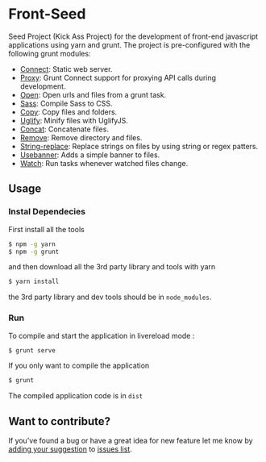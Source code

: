 # Front-Seed

Seed Project (Kick Ass Project) for the development of front-end javascript applications using yarn and grunt. The project is pre-configured with the following grunt modules:

* [Connect](https://github.com/gruntjs/grunt-contrib-connect): Static web server.
* [Proxy](https://github.com/drewzboto/grunt-connect-proxy): Grunt Connect support for proxying API calls during development.
* [Open](https://github.com/jsoverson/grunt-open): Open urls and files from a grunt task.
* [Sass](https://github.com/sindresorhus/grunt-sass): Compile Sass to CSS.
* [Copy](https://github.com/gruntjs/grunt-contrib-copy): Copy files and folders.
* [Uglify](https://github.com/gruntjs/grunt-contrib-uglify): Minify files with UglifyJS.
* [Concat](https://github.com/gruntjs/grunt-contrib-concat): Concatenate files.
* [Remove](https://github.com/nvoinov/grunt-remove):  Remove directory and files.
* [String-replace](https://github.com/eruizdechavez/grunt-string-replace): Replace strings on files by using string or regex patters.
* [Usebanner](https://github.com/mattstyles/grunt-banner): Adds a simple banner to files.
* [Watch](https://github.com/gruntjs/grunt-contrib-watch): Run tasks whenever watched files change.


## Usage

### Instal Dependecies
First install all the tools

```sh
$ npm -g yarn
$ npm -g grunt
```

and then download all the 3rd party library and tools with yarn

```sh
$ yarn install
```
the 3rd party library and dev tools should be in `node_modules`.

### Run
To compile and start the application in livereload mode :

```sh
$ grunt serve
```
If you only want to compile the application

```sh
$ grunt
```

The compiled application code is in `dist`

## Want to contribute?

If you've found a bug or have a great idea for new feature let me know by [adding your suggestion](http://github.com/mbaez/front-seed/issues/new) to [issues list](https://github.com/mbaez/front-seed/issues).
